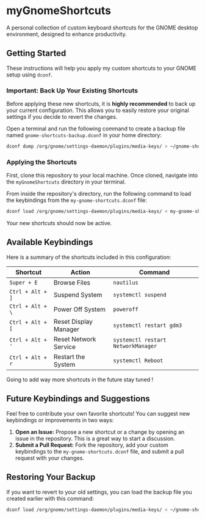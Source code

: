 # myGnomeShortcuts

A personal collection of custom keyboard shortcuts for the GNOME desktop environment, designed to enhance productivity.

## Getting Started

These instructions will help you apply my custom shortcuts to your GNOME setup using `dconf`.

###  Important: Back Up Your Existing Shortcuts

Before applying these new shortcuts, it is **highly recommended** to back up your current configuration. This allows you to easily restore your original settings if you decide to revert the changes.

Open a terminal and run the following command to create a backup file named `gnome-shortcuts-backup.dconf` in your home directory:

```bash
dconf dump /org/gnome/settings-daemon/plugins/media-keys/ > ~/gnome-shortcuts-backup.dconf
```

### Applying the Shortcuts

First, clone this repository to your local machine. Once cloned, navigate into the `myGnomeShortcuts` directory in your terminal.

From inside the repository's directory, run the following command to load the keybindings from the `my-gnome-shortcuts.dconf` file:

```bash
dconf load /org/gnome/settings-daemon/plugins/media-keys/ < my-gnome-shortcuts.dconf
```

Your new shortcuts should now be active.

## Available Keybindings

Here is a summary of the shortcuts included in this configuration:

| Shortcut              | Action                | Command	|
| --------------------- | --------------------- | --------------------------	|
| `Super + E`           | Browse Files          | `nautilus`	|
| `Ctrl + Alt + ]`      | Suspend System        | `systemctl suspend`	|
| `Ctrl + Alt + \`      | Power Off System      | `poweroff`	|
| `Ctrl + Alt + [`      | Reset Display Manager | `systemctl restart gdm3` |
| `Ctrl + Alt + '`	| Reset Network Service	| `systemctl restart NetworkManager` |
| `Ctrl + Alt + r`	| Restart the System	| `systemctl Reboot`	|

Going to add way more shortcuts in the future stay tuned !

## Future Keybindings and Suggestions

Feel free to contribute your own favorite shortcuts! You can suggest new keybindings or improvements in two ways:

1.  **Open an Issue:** Propose a new shortcut or a change by opening an issue in the repository. This is a great way to start a discussion.
2.  **Submit a Pull Request:** Fork the repository, add your custom keybindings to the `my-gnome-shortcuts.dconf` file, and submit a pull request with your changes.


## Restoring Your Backup

If you want to revert to your old settings, you can load the backup file you created earlier with this command:

```bash
dconf load /org/gnome/settings-daemon/plugins/media-keys/ < ~/gnome-shortcuts-backup.dconf
```


